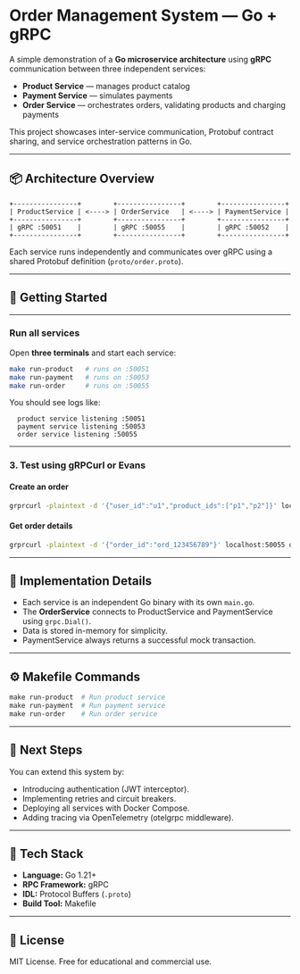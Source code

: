 # Order Management System — Go + gRPC

A simple demonstration of a **Go microservice architecture** using **gRPC** communication between three independent services:

* **Product Service** — manages product catalog
* **Payment Service** — simulates payments
* **Order Service** — orchestrates orders, validating products and charging payments

This project showcases inter-service communication, Protobuf contract sharing, and service orchestration patterns in Go.

---

## 📦 Architecture Overview

```
+----------------+        +----------------+        +----------------+
| ProductService | <----> | OrderService   | <----> | PaymentService |
+----------------+        +----------------+        +----------------+
| gRPC :50051    |        | gRPC :50055    |        | gRPC :50052    |
+----------------+        +----------------+        +----------------+
```

Each service runs independently and communicates over gRPC using a shared Protobuf definition (`proto/order.proto`).

---

## 🚀 Getting Started

---

### Run all services

Open **three terminals** and start each service:

```bash
make run-product   # runs on :50051
make run-payment   # runs on :50053
make run-order     # runs on :50055
```

You should see logs like:

```
  product service listening :50051
  payment service listening :50053
  order service listening :50055
```

---

### 3. Test using gRPCurl or Evans

#### Create an order

```bash
grprcurl -plaintext -d '{"user_id":"u1","product_ids":["p1","p2"]}' localhost:50055 orderproto.OrderService/CreateOrder
```

#### Get order details

```bash
grprcurl -plaintext -d '{"order_id":"ord_123456789"}' localhost:50055 orderproto.OrderService/GetOrder
```

---

## 🧠 Implementation Details

* Each service is an independent Go binary with its own `main.go`.
* The **OrderService** connects to ProductService and PaymentService using `grpc.Dial()`.
* Data is stored in-memory for simplicity.
* PaymentService always returns a successful mock transaction.

---

## ⚙️ Makefile Commands

```makefile
make run-product  # Run product service
make run-payment  # Run payment service
make run-order    # Run order service
```

---

## 🧩 Next Steps

You can extend this system by:

* Introducing authentication (JWT interceptor).
* Implementing retries and circuit breakers.
* Deploying all services with Docker Compose.
* Adding tracing via OpenTelemetry (otelgrpc middleware).

---

## 🧰 Tech Stack

* **Language:** Go 1.21+
* **RPC Framework:** gRPC
* **IDL:** Protocol Buffers (`.proto`)
* **Build Tool:** Makefile

---

## 📝 License

MIT License. Free for educational and commercial use.
